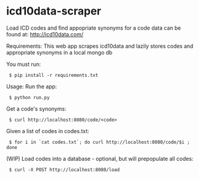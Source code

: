 # icd10data-scraper

Load ICD codes and find appopriate synonyms for a code
data can be found at: http://icd10data.com/

Requirements:
This web app scrapes icd10data and lazily stores codes and appropriate synonyms in a local mongo db

You must run:
```
 $ pip install -r requirements.txt
```

Usage:
Run the app:
```
 $ python run.py
```

Get a code's synonyms:
```
 $ curl http://localhost:8080/code/<code>
```

Given a list of codes in codes.txt:
```
 $ for i in `cat codes.txt`; do curl http://localhost:8080/code/$i ; done
```

(WIP) Load codes into a database - optional, but will prepopulate all codes:
```
 $ curl -X POST http://localhost:8080/load
 ```
